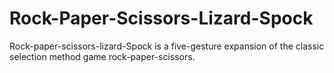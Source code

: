 # Rock-Paper-Scissors-Lizard-Spock
Rock-paper-scissors-lizard-Spock is a five-gesture expansion of the classic selection method game rock-paper-scissors.
